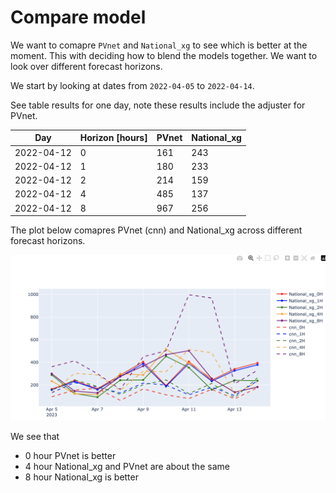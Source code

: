# Compare model

We want to comapre `PVnet` and `National_xg` to see which is better at the moment. 
This with deciding how to blend the models together. We want to look over different forecast horizons. 

We start by looking at dates from `2022-04-05` to `2022-04-14`.

See table results for one day, note these results include the adjuster for PVnet.

| Day        | Horizon [hours] | PVnet | National_xg |
|------------|-----------------|-------|-------------|
| 2022-04-12 | 0               | 161   | 243         |
| 2022-04-12 | 1               | 180   | 233         |
| 2022-04-12 | 2               | 214   | 159         |
| 2022-04-12 | 4               | 485   | 137         |
| 2022-04-12 | 8               | 967   | 256         |


The plot below comapres PVnet (cnn) and National_xg across different forecast horizons. 

![compare.png](./compare.png)

We see that
- 0 hour PVnet is better
- 4 hour National_xg and PVnet are about the same
- 8 hour National_xg is better
